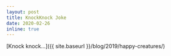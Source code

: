 ```yaml
---
layout: post
title: KnockKnock Joke
date: 2020-02-26
inline: true
---
```


[Knock knock...]({{ site.baseurl }}/blog/2019/happy-creatures/) 
